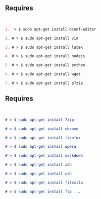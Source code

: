 

## Requires

<br>

<!--- documentation in: "doc/.configure/make/gnulinux/README2.md" --->
<!--- hiddenpath: "doc/.configure/make/gnulinux/" --->


```markdown
1.  > $ sudo apt-get install dconf-editor
```
```markdown
2. # > $ sudo apt-get install vim 
```
```markdown
3. # > $ sudo apt-get install latex
```
```markdown
4. # > $ sudo apt-get install nodejs
```
```markdown
5. # > $ sudo apt-get install python
```
```markdown
6. # > $ sudo apt-get install wget
```
```markdown
7. # > $ sudo apt-get install p7zip 
```
## Requires

<br>

```markdown
# > $ sudo apt-get install 7zip
```
```markdown
# > $ sudo apt-get install chrome
```
```markdown
# > $ sudo apt-get install firefox
```
```markdown
# > $ sudo apt-get install opera
```
```markdown
# > $ sudo apt-get install markdown
```
```markdown
# > $ sudo apt-get install zsh
```
```markdown
# > $ sudo apt-get install csh
```
```markdown
# > $ sudo apt-get install filezila
```
```markdown
# > $ sudo apt-get install ftp ... 
```

